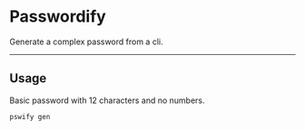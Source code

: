 # Passwordify
Generate a complex password from a cli.

---
## Usage
Basic password with 12 characters and no numbers.
```bash
pswify gen
```